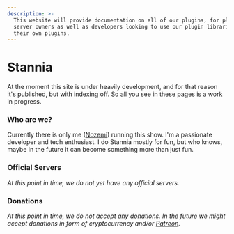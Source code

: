```yaml
---
description: >-
  This website will provide documentation on all of our plugins, for players,
  server owners as well as developers looking to use our plugin libraries for
  their own plugins.
---
```


# Stannia

At the moment this site is under heavily development, and for that reason it's published, but with indexing off. So all you see in these pages is a work in progress.

### Who are we?

Currently there is only me ([Nozemi](https://github.com/Nozemi/)) running this show. I'm a passionate developer and tech enthusiast. I do Stannia mostly for fun, but who knows, maybe in the future it can become something more than just fun.

### Official Servers

_At this point in time, we do not yet have any official servers._

### Donations

_At this point in time, we do not accept any donations. In the future we might accept donations in form of cryptocurrency and/or_ [_Patreon_](https://www.patreon.com)_._
